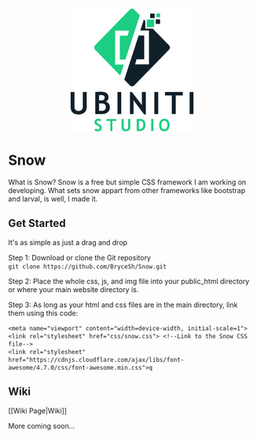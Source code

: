 <p align="center">
  <img src="/img/logo.png" alt="logo" width="250" height="250">
</p>

# Snow
What is Snow? Snow is a free but simple CSS framework I am working on developing. What sets snow appart from other frameworks like 
bootstrap and larval, is well, I made it. 

## Get Started
It's as simple as just a drag and drop

Step 1:
Download or clone the Git repository<br>
`git clone https://github.com/BryceSh/Snow.git`

Step 2:
Place the whole css, js, and img file into your public_html directory or where your main website directory is.

Step 3:
As long as your html and css files are in the main directory, link them using this code:
```
<meta name="viewport" content="width=device-width, initial-scale=1">
<link rel="stylesheet" href="css/snow.css"> <!--Link to the Snow CSS file-->
<link rel="stylesheet" href="https://cdnjs.cloudflare.com/ajax/libs/font-awesome/4.7.0/css/font-awesome.min.css">q
```

## Wiki
[[Wiki Page|Wiki]]

More coming soon...
